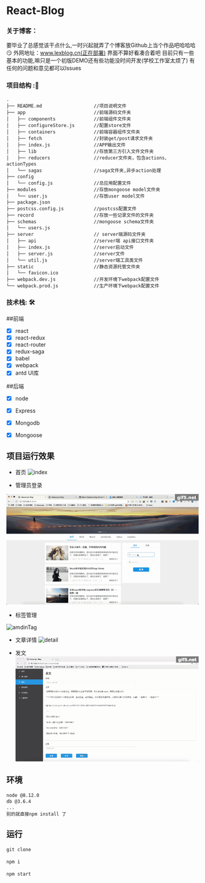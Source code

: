 # React-Blog
### 关于博客：
要毕业了总感觉该干点什么,一时兴起就弄了个博客放Github上当个作品吧哈哈哈😏
外网地址：www.lexblog.cn(正在部署)
界面不算好看凑合着吧
目前只有一些基本的功能,嘛只是一个初版DEMO还有些功能没时间开发(学校工作室太烦了)
有任何的问题和意见都可以lssues

### 项目结构 :📁
```
.
├── README.md                   //项目说明文件
├── app                         //前端源码文件夹
│   ├── components              //前端组件文件夹
│   ├── configureStore.js       //配置store文件
│   ├── containers              //前端容器组件文件夹
│   ├── fetch                   //封装get/post请求文件夹
│   ├── index.js                //APP输出文件
│   ├── lib                     //存放第三方引入文件文件夹
│   ├── reducers                //reducer文件夹，包含actions、actionTypes
│   └── sagas                   //saga文件夹,异步action处理
├── config                      
│   └── config.js               //总应用配置文件
├── modules                     //存放mongoose model文件夹
│   └── user.js                 //存放user model文件
├── package.json
├── postcss.config.js           //postcss配置文件
├── record                      //存放一些记录文件的文件夹
├── schemas                     //mongoose schema文件夹
│   └── users.js
├── server                      // server端源码文件夹
│   ├── api                     //server端 api接口文件夹
│   ├── index.js                //server启动文件
│   ├── server.js               //server文件
│   └── util.js                 //server端工具类文件
├── static                      //静态资源托管文件夹
│   └── favicon.ico
├── webpack.dev.js              //开发环境下webpack配置文件
└── webpack.prod.js             //生产环境下webpack配置文件
```

### 技术栈: 🛠

##前端

- [x] react
- [x] react-redux
- [x] react-router
- [x] redux-saga
- [x] babel
- [x] webpack
- [x] antd UI库

##后端

- [x] node
- [x] Express
- [x] Mongodb
- [x] Mongoose


## 项目运行效果
- 首页
![index](./record/index.gif)

- 管理员登录

![adminLogined](./record/adminLogined.gif)

- 标签管理

![amdinTag](./record/adminTag.gif)

- 文章详情
![detail](./record/checkArticleDetail.gif)

- 发文
![newArticle](./record/new_article.gif)

## 环境
```
node @8.12.0
db @3.6.4
...
别的就直接npm install 了

```
## 运行

    git clone 
    
    npm i
    
    npm start
